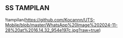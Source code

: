 <h2>SS TAMPILAN</h2>

!tampilan(https://github.com/Kocannn/UTS-Mobile/blob/master/WhatsApp%20Image%202024-11-28%20at%2016.14.32_954e197c.jpg?raw=true)

